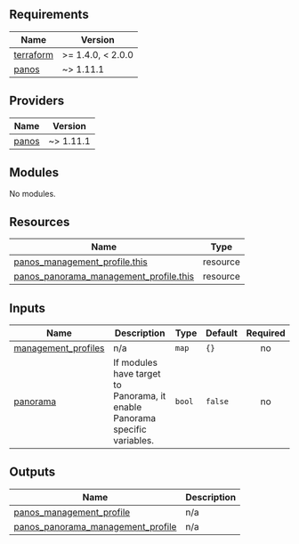 <!-- BEGINNING OF PRE-COMMIT-TERRAFORM DOCS HOOK -->
## Requirements

| Name | Version |
|------|---------|
| <a name="requirement_terraform"></a> [terraform](#requirement\_terraform) | >= 1.4.0, < 2.0.0 |
| <a name="requirement_panos"></a> [panos](#requirement\_panos) | ~> 1.11.1 |

## Providers

| Name | Version |
|------|---------|
| <a name="provider_panos"></a> [panos](#provider\_panos) | ~> 1.11.1 |

## Modules

No modules.

## Resources

| Name | Type |
|------|------|
| [panos_management_profile.this](https://registry.terraform.io/providers/PaloAltoNetworks/panos/latest/docs/resources/management_profile) | resource |
| [panos_panorama_management_profile.this](https://registry.terraform.io/providers/PaloAltoNetworks/panos/latest/docs/resources/panorama_management_profile) | resource |

## Inputs

| Name | Description | Type | Default | Required |
|------|-------------|------|---------|:--------:|
| <a name="input_management_profiles"></a> [management\_profiles](#input\_management\_profiles) | n/a | `map` | `{}` | no |
| <a name="input_panorama"></a> [panorama](#input\_panorama) | If modules have target to Panorama, it enable Panorama specific variables. | `bool` | `false` | no |

## Outputs

| Name | Description |
|------|-------------|
| <a name="output_panos_management_profile"></a> [panos\_management\_profile](#output\_panos\_management\_profile) | n/a |
| <a name="output_panos_panorama_management_profile"></a> [panos\_panorama\_management\_profile](#output\_panos\_panorama\_management\_profile) | n/a |
<!-- END OF PRE-COMMIT-TERRAFORM DOCS HOOK -->
